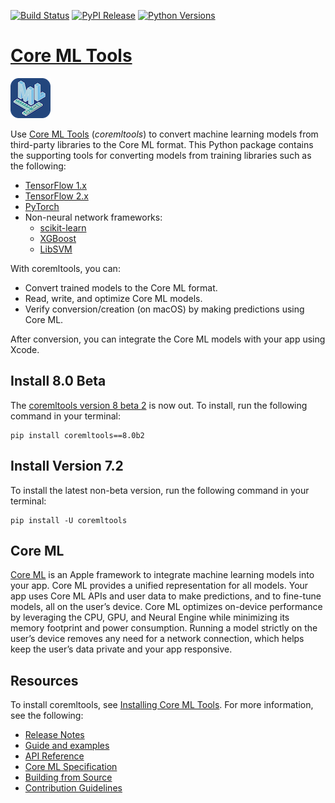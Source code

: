 [![Build Status](https://img.shields.io/gitlab/pipeline/coremltools1/coremltools/main)](https://gitlab.com/coremltools1/coremltools/-/pipelines?page=1&scope=branches&ref=main)
[![PyPI Release](https://img.shields.io/pypi/v/coremltools.svg)](#)
[![Python Versions](https://img.shields.io/pypi/pyversions/coremltools.svg)](#)

[Core ML Tools](https://apple.github.io/coremltools/docs-guides/source/overview-coremltools.html)
=======================

![Core ML Tools logo](docs/logo.png)

Use [Core ML Tools](https://apple.github.io/coremltools/docs-guides/source/overview-coremltools.html) (*coremltools*) to convert machine learning models from third-party libraries to the Core ML format. This Python package contains the supporting tools for converting models from training libraries such as the following:

* [TensorFlow 1.x](https://www.tensorflow.org/versions/r1.15/api_docs/python/tf)
* [TensorFlow 2.x](https://www.tensorflow.org/api_docs)
* [PyTorch](https://pytorch.org/)
* Non-neural network frameworks:
	* [scikit-learn](https://scikit-learn.org/stable/)
	* [XGBoost](https://xgboost.readthedocs.io/en/latest/)
	* [LibSVM](https://www.csie.ntu.edu.tw/~cjlin/libsvm/)

With coremltools, you can:

* Convert trained models to the Core ML format.
* Read, write, and optimize Core ML models.
* Verify conversion/creation (on macOS) by making predictions using Core ML.

After conversion, you can integrate the Core ML models with your app using Xcode.

## Install 8.0 Beta
The [coremltools version 8 beta 2](https://github.com/apple/coremltools/releases/tag/8.0b2) is now out. To install, run the following command in your terminal:
```shell
pip install coremltools==8.0b2
```


## Install Version 7.2
To install the latest non-beta version, run the following command in your terminal:
```shell
pip install -U coremltools
```

## Core ML

[Core ML](https://developer.apple.com/documentation/coreml) is an Apple framework to integrate machine learning models into your app. Core ML provides a unified representation for all models. Your app uses Core ML APIs and user data to make predictions, and to fine-tune models, all on the user’s device. Core ML optimizes on-device performance by leveraging the CPU, GPU, and Neural Engine while minimizing its memory footprint and power consumption. Running a model strictly on the user’s device removes any need for a network connection, which helps keep the user’s data private and your app responsive.

## Resources

To install coremltools, see [Installing Core ML Tools](https://apple.github.io/coremltools/docs-guides/source/installing-coremltools.html). For more information, see the following:

* [Release Notes](https://github.com/apple/coremltools/releases/)
* [Guide and examples](https://apple.github.io/coremltools/docs-guides/index.html)
* [API Reference](https://apple.github.io/coremltools/index.html)
* [Core ML Specification](https://apple.github.io/coremltools/mlmodel/index.html)
* [Building from Source](BUILDING.md)
* [Contribution Guidelines](CONTRIBUTING.md)
